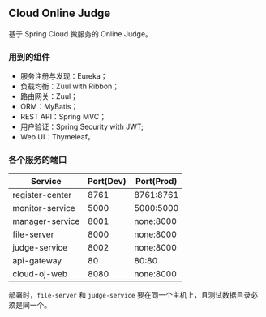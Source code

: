 ## Cloud Online Judge

基于 Spring Cloud 微服务的 Online Judge。

### 用到的组件

- 服务注册与发现：Eureka；
- 负载均衡：Zuul with Ribbon；
- 路由网关：Zuul；
- ORM：MyBatis；
- REST API：Spring MVC；
- 用户验证：Spring Security with JWT;
- Web UI：Thymeleaf。

### 各个服务的端口

Service         | Port(Dev) | Port(Prod)
----------------|-----------|-------------
register-center | 8761      | 8761:8761
monitor-service | 5000      | 5000:5000
manager-service | 8001      | none:8000
file-server     | 8000      | none:8000
judge-service   | 8002      | none:8000
api-gateway     | 80        | 80:80
cloud-oj-web    | 8080      | none:8000

部署时，`file-server` 和 `judge-service` 要在同一个主机上，且测试数据目录必须是同一个。